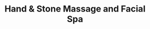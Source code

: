 ---
title: "Hand & Stone Massage and Facial Spa"
url: /redmond/hand-und-stone-massage-and-facial-spa/
shop: Massage
---